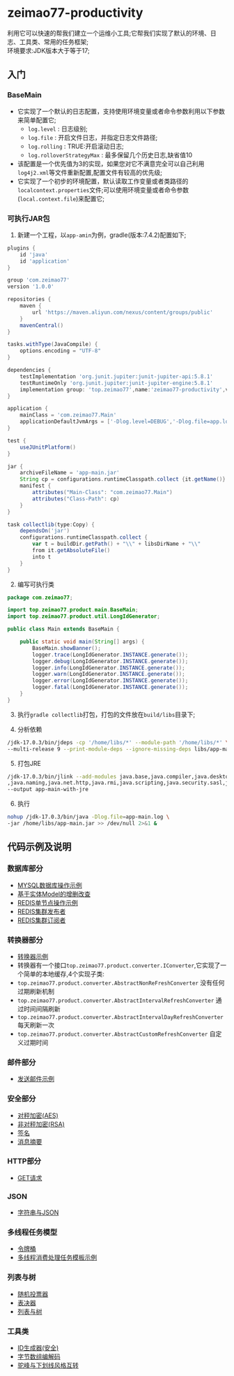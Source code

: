 # zeimao77-productivity

利用它可以快速的帮我们建立一个运维小工具;它帮我们实现了默认的环境、日志、工具类、常用的任务框架;  
环境要求:JDK版本大于等于17;  

## 入门  

### BaseMain

  - 它实现了一个默认的日志配置，支持使用环境变量或者命令参数利用以下参数来简单配置它;
    - `log.level` : 日志级别;
    - `log.file` : 开启文件日志，并指定日志文件路径;
    - `log.rolling` : TRUE:开启滚动日志;
    - `log.rolloverStrategyMax` : 最多保留几个历史日志,缺省值10
  - 该配置是一个优先值为3的实现，如果您对它不满意完全可以自己利用`log4j2.xml`等文件重新配置,配置文件有较高的优先级;
  - 它实现了一个初步的环境配置，默认读取工作变量或者类路径的`localcontext.properties`文件;可以使用环境变量或者命令参数(`local.context.file`)来配置它;

### 可执行JAR包

1. 新建一个工程，以`app-amin`为例，gradle(版本:7.4.2)配置如下;

```groovy
plugins {
    id 'java'
    id 'application'
}

group 'com.zeimao77'
version '1.0.0'

repositories {
    maven {
        url 'https://maven.aliyun.com/nexus/content/groups/public'
    }
    mavenCentral()
}

tasks.withType(JavaCompile) {
    options.encoding = "UTF-8"
}

dependencies {
    testImplementation 'org.junit.jupiter:junit-jupiter-api:5.8.1'
    testRuntimeOnly 'org.junit.jupiter:junit-jupiter-engine:5.8.1'
    implementation group: 'top.zeimao77',name:'zeimao77-productivity',version: '2.0.9'
}

application {
    mainClass = 'com.zeimao77.Main'
    applicationDefaultJvmArgs = ['-Dlog.level=DEBUG','-Dlog.file=app.log']
}

test {
    useJUnitPlatform()
}

jar {
    archiveFileName = 'app-main.jar'
    String cp = configurations.runtimeClasspath.collect {it.getName()}.join(" ")
    manifest {
        attributes("Main-Class": "com.zeimao77.Main")
        attributes("Class-Path": cp)
    }
}

task collectlib(type:Copy) {
    dependsOn('jar')
    configurations.runtimeClasspath.collect {
        var t = buildDir.getPath() + "\\" + libsDirName + "\\"
        from it.getAbsoluteFile()
        into t
    }
}
```

2. 编写可执行类

```java
package com.zeimao77;

import top.zeimao77.product.main.BaseMain;
import top.zeimao77.product.util.LongIdGenerator;

public class Main extends BaseMain {

    public static void main(String[] args) {
        BaseMain.showBanner();
        logger.trace(LongIdGenerator.INSTANCE.generate());
        logger.debug(LongIdGenerator.INSTANCE.generate());
        logger.info(LongIdGenerator.INSTANCE.generate());
        logger.warn(LongIdGenerator.INSTANCE.generate());
        logger.error(LongIdGenerator.INSTANCE.generate());
        logger.fatal(LongIdGenerator.INSTANCE.generate());
    }
}
```

3. 执行`gradle collectlib`打包，打包的文件放在`build/libs`目录下;

4. 分析依赖

```bash
/jdk-17.0.3/bin/jdeps -cp '/home/libs/*' --module-path '/home/libs/*' \
--multi-release 9 --print-module-deps --ignore-missing-deps libs/app-main.jar
```

5. 打包JRE

```bash
/jdk-17.0.3/bin/jlink --add-modules java.base,java.compiler,java.desktop,java.management\
,java.naming,java.net.http,java.rmi,java.scripting,java.security.sasl,java.sql,jdk.unsupported \
--output app-main-with-jre
```

6. 执行

```bash
nohup /jdk-17.0.3/bin/java -Dlog.file=app-main.log \
-jar /home/libs/app-main.jar >> /dev/null 2>&1 &
```

## 代码示例及说明

### 数据库部分

- [MYSQL数据库操作示例](https://github.com/zeimao77/zeimao77-productivity/blob/master/zeimao77-productivity/src/test/java/top/zeimao77/product/mysql/SimpleMysqlTest.java)
- [基于实体Model的增删改查](https://github.com/zeimao77/zeimao77-productivity/blob/master/zeimao77-productivity/src/test/java/top/zeimao77/product/mysql/SimpleRepositoryTest.java)
- [REDIS单节点操作示例](https://github.com/zeimao77/zeimao77-productivity/blob/master/zeimao77-productivity/src/test/java/top/zeimao77/product/redis/SimpleJedisTest.java)
- [REDIS集群发布者](https://github.com/zeimao77/zeimao77-productivity/blob/master/zeimao77-productivity/src/test/java/top/zeimao77/product/redis/JedisClusterBuilderTest2.java)
- [REDIS集群订阅者](https://github.com/zeimao77/zeimao77-productivity/blob/master/zeimao77-productivity/src/test/java/top/zeimao77/product/redis/JedisClusterBuilderTest.java)

### 转换器部分

- [转换器示例](https://github.com/zeimao77/zeimao77-productivity/blob/master/zeimao77-productivity/src/test/java/top/zeimao77/product/converter/AbstractIntervalRefreshConverterTest.java)
- 转换器有一个接口`top.zeimao77.product.converter.IConverter`,它实现了一个简单的本地缓存,4个实现子类:
- `top.zeimao77.product.converter.AbstractNonReFreshConverter` 没有任何过期刷新机制
- `top.zeimao77.product.converter.AbstractIntervalRefreshConverter` 通过时间间隔刷新
- `top.zeimao77.product.converter.AbstractIntervalDayRefreshConverter` 每天刷新一次
- `top.zeimao77.product.converter.AbstractCustomRefreshConverter` 自定义过期时间

### 邮件部分

- [发送邮件示例](https://github.com/zeimao77/zeimao77-productivity/blob/master/zeimao77-productivity/src/test/java/top/zeimao77/product/email/SimpleEmailSenderTest.java)

### 安全部分

- [对秤加密(AES)](https://github.com/zeimao77/zeimao77-productivity/blob/master/zeimao77-productivity/src/test/java/top/zeimao77/product/security/AesUtilTest.java)
- [非对秤加密(RSA)](https://github.com/zeimao77/zeimao77-productivity/blob/master/zeimao77-productivity/src/test/java/top/zeimao77/product/security/RsaUtilTest.java)
- [签名](https://github.com/zeimao77/zeimao77-productivity/blob/master/zeimao77-productivity/src/test/java/top/zeimao77/product/security/RsaSignUtilTest.java)
- [消息摘要](https://github.com/zeimao77/zeimao77-productivity/blob/master/zeimao77-productivity/src/test/java/top/zeimao77/product/security/DigestUtilTest.java)

### HTTP部分

- [GET请求](https://github.com/zeimao77/zeimao77-productivity/blob/master/zeimao77-productivity/src/test/java/top/zeimao77/product/http/HttpClientUtilTest.java)

### JSON

- [字符串与JSON](https://github.com/zeimao77/zeimao77-productivity/blob/master/zeimao77-productivity/src/test/java/top/zeimao77/product/json/IjsonTest.java)

### 多线程任务模型

- [令牌桶](https://github.com/zeimao77/zeimao77-productivity/blob/master/zeimao77-productivity/src/test/java/top/zeimao77/product/jobs/TokenBucketTest.java)
- [多线程消费处理任务模板示例](https://github.com/zeimao77/zeimao77-productivity/blob/master/zeimao77-productivity/src/test/java/top/zeimao77/product/jobs/JobExecTemplateTest.java)

### 列表与树

- [随机投票器](https://github.com/zeimao77/zeimao77-productivity/blob/master/zeimao77-productivity/src/test/java/top/zeimao77/product/tree/RandomVoterTest.java)
- [表决器](https://github.com/zeimao77/zeimao77-productivity/blob/master/zeimao77-productivity/src/test/java/top/zeimao77/product/tree/ThresholdVoterComponentTest.java)
- [列表与树](https://github.com/zeimao77/zeimao77-productivity/blob/master/zeimao77-productivity/src/test/java/top/zeimao77/product/tree/TreeUtilTest.java)

### 工具类

- [ID生成器(安全)](https://github.com/zeimao77/zeimao77-productivity/blob/master/zeimao77-productivity/src/test/java/top/zeimao77/product/util/LongIdGeneratorTest.java)
- [字节数组编解码](https://github.com/zeimao77/zeimao77-productivity/blob/master/zeimao77-productivity/src/test/java/top/zeimao77/product/util/ByteArrayCoDesUtilTest.java)
- [驼峰与下划线风格互转](https://github.com/zeimao77/zeimao77-productivity/blob/master/zeimao77-productivity/src/test/java/top/zeimao77/product/util/WordUtilTest.java)
